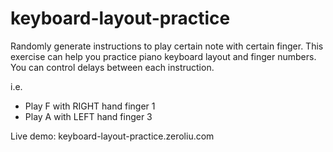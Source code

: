 # keyboard-layout-practice
Randomly generate instructions to play certain note with certain finger. This exercise can help you practice piano keyboard layout and finger numbers. You can control delays between each instruction.

i.e.
- Play F with RIGHT hand finger 1
- Play A with LEFT hand finger 3

Live demo: keyboard-layout-practice.zeroliu.com
